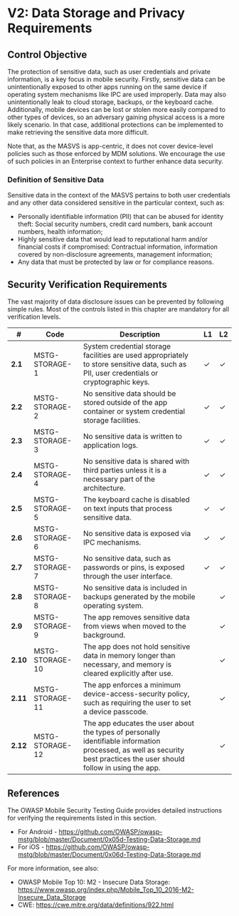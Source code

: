 # V2: Data Storage and Privacy Requirements

## Control Objective

The protection of sensitive data, such as user credentials and private information, is a key focus in mobile security. Firstly, sensitive data can be unintentionally exposed to other apps running on the same device if operating system mechanisms like IPC are used improperly. Data may also unintentionally leak to cloud storage, backups, or the keyboard cache. Additionally, mobile devices can be lost or stolen more easily compared to other types of devices, so an adversary gaining physical access is a more likely scenario. In that case, additional protections can be implemented to make retrieving the sensitive data more difficult.

Note that, as the MASVS is app-centric, it does not cover device-level policies such as those enforced by MDM solutions. We encourage the use of such policies in an Enterprise context to further enhance data security.

### Definition of Sensitive Data

Sensitive data in the context of the MASVS pertains to both user credentials and any other data considered sensitive in the particular context, such as:

- Personally identifiable information (PII) that can be abused for identity theft:  Social security numbers, credit card numbers, bank account numbers, health information;
- Highly sensitive data that would lead to reputational harm and/or financial costs if compromised: Contractual information, information covered by non-disclosure agreements, management information;
- Any data that must be protected by law or for compliance reasons.

<div style="page-break-after: always;"></div>

## Security Verification Requirements

The vast majority of data disclosure issues can be prevented by following simple rules. Most of the controls listed in this chapter are mandatory for all verification levels.

| # | Code | Description | L1 | L2 |
| --- | --- | --- | --- | --- |
| **2.1** | MSTG-STORAGE-1 | System credential storage facilities are used appropriately to store sensitive data, such as PII, user credentials or cryptographic keys. | ✓ | ✓ |
| **2.2** | MSTG-STORAGE-2 | No sensitive data should be stored outside of the app container or system credential storage facilities. | ✓ | ✓ |
| **2.3** | MSTG-STORAGE-3 | No sensitive data is written to application logs. | ✓ | ✓ |
| **2.4** | MSTG-STORAGE-4 | No sensitive data is shared with third parties unless it is a necessary part of the architecture. | ✓ | ✓ |
| **2.5** | MSTG-STORAGE-5 | The keyboard cache is disabled on text inputs that process sensitive data. | ✓ | ✓ |
| **2.6** | MSTG-STORAGE-6 | No sensitive data is exposed via IPC mechanisms. | ✓ | ✓ |
| **2.7** | MSTG-STORAGE-7 | No sensitive data, such as passwords or pins, is exposed through the user interface. | ✓ | ✓ |
| **2.8** | MSTG-STORAGE-8 | No sensitive data is included in backups generated by the mobile operating system. |   | ✓ |
| **2.9** | MSTG-STORAGE-9 | The app removes sensitive data from views when moved to the background. |  | ✓ |
| **2.10** | MSTG-STORAGE-10 | The app does not hold sensitive data in memory longer than necessary, and memory is cleared explicitly after use. |  | ✓ |
| **2.11** | MSTG-STORAGE-11 | The app enforces a minimum device-access-security policy, such as requiring the user to set a device passcode. |  | ✓ |
| **2.12** | MSTG-STORAGE-12 | The app educates the user about the types of personally identifiable information processed, as well as security best practices the user should follow in using the app. |  | ✓ |

## References

The OWASP Mobile Security Testing Guide provides detailed instructions for verifying the requirements listed in this section.

- For Android - <https://github.com/OWASP/owasp-mstg/blob/master/Document/0x05d-Testing-Data-Storage.md>
- For iOS - <https://github.com/OWASP/owasp-mstg/blob/master/Document/0x06d-Testing-Data-Storage.md>

For more information, see also:

- OWASP Mobile Top 10: M2 - Insecure Data Storage: <https://www.owasp.org/index.php/Mobile_Top_10_2016-M2-Insecure_Data_Storage>
- CWE: <https://cwe.mitre.org/data/definitions/922.html>
